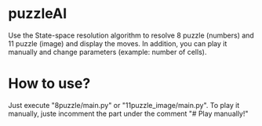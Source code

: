 # puzzleAI
Use the State-space resolution algorithm to resolve 8 puzzle (numbers) and 11 puzzle (image) and display the moves.
In addition, you can play it manually and change parameters (example: number of cells).

# How to use?
Just execute "8puzzle/main.py" or "11puzzle_image/main.py".
To play it manually, juste incomment the part under the comment "# Play manually!"
